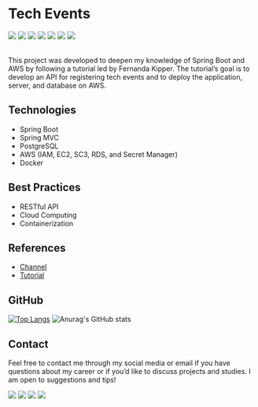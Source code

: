 # Tech Events

<div>
    <img src="https://img.shields.io/badge/Java-ED8B00?style=for-the-badge&logo=openjdk&logoColor=white">
    <img src="https://img.shields.io/badge/Spring-6DB33F?style=for-the-badge&logo=spring&logoColor=white">
    <img src="https://img.shields.io/badge/PostgreSQL-316192?style=for-the-badge&logo=postgresql&logoColor=white">
    <img src="https://img.shields.io/badge/Amazon_AWS-FF9900?style=for-the-badge&logo=amazonaws&logoColor=white">
    <img src="https://img.shields.io/badge/docker-%230db7ed.svg?style=for-the-badge&logo=docker&logoColor=white">
    <img src="https://img.shields.io/badge/IntelliJ_IDEA-000000.svg?style=for-the-badge&logo=intellij-idea&logoColor=white">
    <img src="https://img.shields.io/badge/SonarLint-CB2029?style=for-the-badge&logo=sonarlint&logoColor=white">
</div>
<br>

This project was developed to deepen my knowledge of Spring Boot and AWS by following a tutorial led by Fernanda Kipper. The tutorial’s goal is to develop an API for registering tech events and to deploy the application, server, and database on AWS.

## Technologies

- Spring Boot
- Spring MVC
- PostgreSQL
- AWS (IAM, EC2, SC3, RDS, and Secret Manager)
- Docker

## Best Practices

- RESTful API
- Cloud Computing
- Containerization

## References
- [Channel](https://www.youtube.com/@kipperdev)
- [Tutorial](https://www.youtube.com/watch?v=d0KaNzAMVO4&t=9s)

## GitHub
[![Top Langs](https://github-readme-stats-git-masterrstaa-rickstaa.vercel.app/api/top-langs/?username=sergiotavuencas)](https://github.com/anuraghazra/github-readme-stats)
![Anurag's GitHub stats](https://github-readme-stats.vercel.app/api?username=sergiotavuencas\&hide=issues\&show_icons=true)

## Contact
Feel free to contact me through my social media or email if you have questions about my career or if you’d like to discuss projects and studies. I am open to suggestions and tips!

<div>
  <a href="http://www.linkedin.com/in/sergiotavuencas" target="_blank"><img src="https://img.shields.io/badge/LinkedIn-0077B5?style=for-the-badge&logo=linkedin&logoColor=white" target="_blank"></a>
  <a href="https://github.com/sergiotavuencas/" target="_blank"><img src="https://img.shields.io/badge/GitHub-100000?style=for-the-badge&logo=github&logoColor=white" target="_blank"></a>
  <a href="mailto:sergio_tavuencas@outlook.com"><img src="https://img.shields.io/badge/Microsoft_Outlook-0078D4?style=for-the-badge&logo=microsoft-outlook&logoColor=white" target="_blank"></a>
  <a href="mailto:sergiovicentetavuencas@gmail.com"><img src="https://img.shields.io/badge/-Gmail-%23333?style=for-the-badge&logo=gmail&logoColor=white" target="_blank"></a>
</div>
